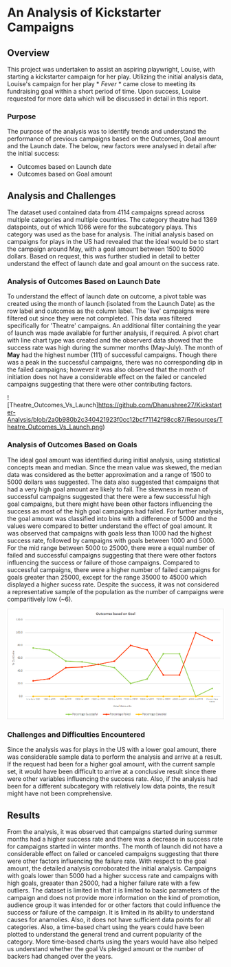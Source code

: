 # An Analysis of Kickstarter Campaigns

## Overview
 This project was undertaken to assist an aspiring playwright, Louise, with starting a kickstarter campaign for her play. Utilizing the initial analysis data, Louise's campaign for her play * *Fever* * came close to meeting its fundraising goal within a short period of time. Upon success, Louise requested for more data which will be discussed in detail in this report. 

### Purpose
The purpose of the analysis was to identify trends and understand the performance of previous campaigns based on the Outcomes, Goal amount and the Launch date. The below, new factors were analysed in detail after the initial success:
* Outcomes based on Launch date
* Outcomes based on Goal amount

## Analysis and Challenges

The dataset used contained data from 4114 campaigns spread across multiple categories and multiple countries. The category theatre had 1369 datapoints, out of which 1066 were for the subcategory plays. This category was used as the base for analysis. The initial analysis based on campaigns for plays in the US had revealed that the ideal would be to start the campaign around May, with a goal amount between 1500 to 5000 dollars. Based on request, this was further studied in detail to better understand the effect of launch date and goal amount on the success rate.

### Analysis of Outcomes Based on Launch Date
To understand the effect of launch date on outcome, a pivot table was created using the month of launch (isolated from the Launch Date) as the row label and outcomes as the column label. The 'live' campaigns were filtered out since they were not completed. This data was filtered specifically for 'Theatre' campaigns. An additional filter containing the year of launch was made available for further analysis, if required. A pivot chart with line chart type was created and the observerd data showed that the success rate was high during the summer months (May-July). The month of **May** had the highest number (111) of successful campaigns. Though there was a peak in the successful campaigns, there was no corresponding dip in the failed campaigns; however it was also observed that the month of initiation does not have a considerable effect on the failed or canceled campaigns suggesting that there were other contributing factors.

![Theatre_Outcomes_Vs_Launch]https://github.com/Dhanushree27/Kickstarter-Analysis/blob/2a0b980b2c340421923f0cc12bcf71142f98cc87/Resources/Theatre_Outcomes_Vs_Launch.png)

### Analysis of Outcomes Based on Goals
The ideal goal amount was identified during initial analysis, using statistical concepts mean and median. Since the mean value was skewed, the median data was considered as the better approximation and a range of 1500 to 5000 dollars was suggested. The data also suggested that campaigns that had a very high goal amount are likely to fail. The skewness in mean of successful campaigns suggested that there were a few successful high goal campaigns, but there might have been other factors influencing the success as most of the high goal campaigns had failed. 
For further analysis, the goal amount was classified into bins with a difference of 5000 and the values were compared to better understand the effect of goal amount. It was observed that campaigns with goals less than 1000 had the highest success rate, followed by campaigns with goals between 1000 and 5000. For the mid range between 5000 to 25000, there were a equal number of failed and successful campaigns suggesting that there were other factors influencing the success or failure of those campaigns. Compared to successful campaigns, there were a higher number of failed campaigns for goals greater than 25000, except for the range 35000 to 45000 which displayed a higher sucess rate. Despite the success, it was not considered a representative sample of the population as the number of campaigns were comparitively low (~6).

![Outcomes_Vs_Goals](https://github.com/Dhanushree27/Kickstarter-Analysis/blob/2a0b980b2c340421923f0cc12bcf71142f98cc87/Resources/Outcomes_Vs_Goals.png)

### Challenges and Difficulties Encountered
Since the analysis was for plays in the US with a lower goal amount, there was considerable sample data to perform the analysis and arrive at a result. If the request had been for a higher goal amount, with the current sample set, it would have been difficult to arrive at a conclusive result since there were other variables influencing the success rate. 
Also, if the analysis had been for a different subcategory with relatively low data points, the result might have not been comprehensive.

## Results
From the analysis, it was observed that campaigns started during summer months had a higher success rate and there was a decrease in success rate for campaigns started in winter months. The month of launch did not have a considerable effect on failed or canceled campaigns suggesting that there were other factors influencing the failure rate.
With respect to the goal amount, the detailed analysis corroborated the initial analysis. Campaigns with goals lower than 5000 had a higher success rate and campaigns with high goals, greaater than 25000, had a higher failure rate with a few outliers. 
The dataset is limited in that it is limited to basic parameters of the campaign and does not provide more information on the kind of promotion, audience group it was intended for or other factors that could influence the success or failure of the campaign. It is limited in its ability to understand causes for anamolies. Also, it does not have sufficient data points for all categories.
Also, a time-based chart using the years could have been plotted to understand the general trend and current popularity of the category. More time-based charts using the years would have also helped us understand whether the goal Vs pledged amount or the number of backers had changed over the years. 


